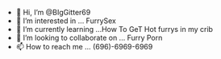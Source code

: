 - 👋 Hi, I’m @BIgGitter69
- 👀 I’m interested in ... FurrySex
- 🌱 I’m currently learning ...How To GeT Hot furrys in my crib
- 💞️ I’m looking to collaborate on ... Furry Porn 
- 📫 How to reach me ... (696)-6969-6969

<!---
BIgGitter69/BIgGitter69 is a ✨ special ✨ repository because its `README.md` (this file) appears on your GitHub profile.
You can click the Preview link to take a look at your changes.
--->
